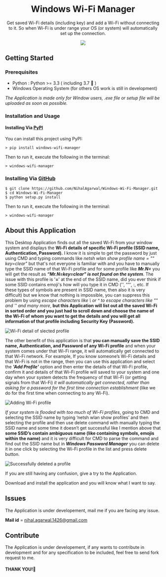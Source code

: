 <h1 align="center">Windows Wi-Fi Manager</h1>
<p align="center">Get saved Wi-Fi details (including key) and add a Wi-Fi without connecting to it. So when Wi-Fi is under range your OS (or system) will automatically set up the connection.</p>

<p align="center">
    <img src="https://drive.google.com/open?id=19EbFBZt2fZiDb3LzQ8i21cx93vuLYTyL">
</p>

## Getting Started

### Prerequisites
 - Python : Python >= 3.3 ( including 3.7 🎉 )
 - Windows Operating System (for others OS work is still in development)

*The Application is made only for Window users, .exe file or setup file will be uploaded as soon as possible.*

### Installation and Usage
#### Installing Via [PyPI](https://pypi.org/project/windows-wifi-manager/)
You can install this project using PyPI:
```
> pip install windows-wifi-manager
```
Then to run it, execute the following in the terminal:
```
> windows-wifi-manager
```

### Installing Via [GitHub](https://github.com/NihalAgarwal/Windows-Wi-Fi-Manager)
```
$ git clone https://github.com/NihalAgarwal/Windows-Wi-Fi-Manager.git
$ cd Windows-Wi-Fi-Manager
$ python setup.py install
```
Then to run it, execute the following in the terminal:
```
> windows-wifi-manager
```


## About this Application

This Desktop Application finds out all the saved Wi-Fi from your window system and displays the **Wi-Fi details of specific Wi-Fi profile (SSID name, Authentication, Password).** I know it is simple to get the password by just using CMD and typing commands like *netsh wlan show profile name = "<profile name>" key=clear"* but that's not everyone is familiar with and you have to manually type the SSID name of that Wi-Fi profile and for some profile like _**Mr.N=**_ you will get the result as _**“Mr.N=key=clear" is not found on the system**_. The issue with this profile is '__=__' at the end of the SSID name, did you ever think if some SSID contains emoji's how will you type it in CMD ('', ""', :, etc. If these types of symbols are present in SSID name, then also it is very difficult) but we know that nothing is impossible, you can suppress this problem by using _escape characters like \\ or ^ to escape characters like "" and '' and many more_, **but this Application will list out all the saved Wi-Fi in sorted order and you just had to scroll down and choose the name of the Wi-Fi of whom you want to get the details and you will get all information of that profile including Security Key (Password).**

![Wi-Fi detail of slected profile](https://drive.google.com/open?id=1eDDZDrpIdiRGTwkKsLPMNLLZQMReBusJ)

The other benefit of this application is that **you can manually save the SSID name, Authentication, and Password of any Wi-Fi profile** and when your system comes under that Wi-Fi range, it will automatically get connected to that Wi-Fi network. For example, If you know someone’s Wi-Fi details and that Wi-Fi is not in the range, then you can use this application and select the **_'Add Profile'_** option and then enter the details of that Wi-Fi profile, confirm it and details of that Wi-Fi profile will saved to your system and one day when your system detects the frequency of that Wi-Fi (or getting signals from that Wi-Fi) _it will automatically get connected, rather than asking for a password for the first time connection establishment_ (like we do for the first time when connecting to any Wi-Fi).

![Adding Wi-Fi profile](https://drive.google.com/open?id=1Y_dFZ48eNW_xwCS2aoVc0WhPA1PC7CsI)

*If your system is flooded with too much of Wi-Fi profiles*, going to CMD and selecting the SSID name by typing ‘netsh wlan show profiles’ and then selecting the profile and then use delete command with manually typing the SSID name and some time it doesn’t get successful like I mention above that **some SSID’s contain ambiguous name (like containing symbols, emojis within the name)** and it is very difficult for CMD to parse the command and find out the SSID name but in **_Windows Password Manager_** you can delete it in one click by selecting the Wi-Fi profile in the list and press delete button.

![Successfully deleted a profile](https://drive.google.com/open?id=1f5o1ry90dlkEDDGXcl7gZzroCYNrDEr_)

<p>If you are still having any confusion, give a try to the Application.</p>
<p>Download and install the application and you will know what I want to say.</p>

## Issues
<p>The Application is under developement, mail me if you are facing any issue.</p>

**Mail id** = nihal.agarwal.1426@gmail.com

## Contribute
<p> The Application is under developement, if any wants to contribute in development and for any specification to be included, feel free to send fork request to me.

#### THANK YOU!🙂
